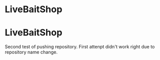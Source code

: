 # LiveBaitShop
# LiveBaitShop

Second test of pushing repository. First attenpt didn't work right due to repository name change. 

